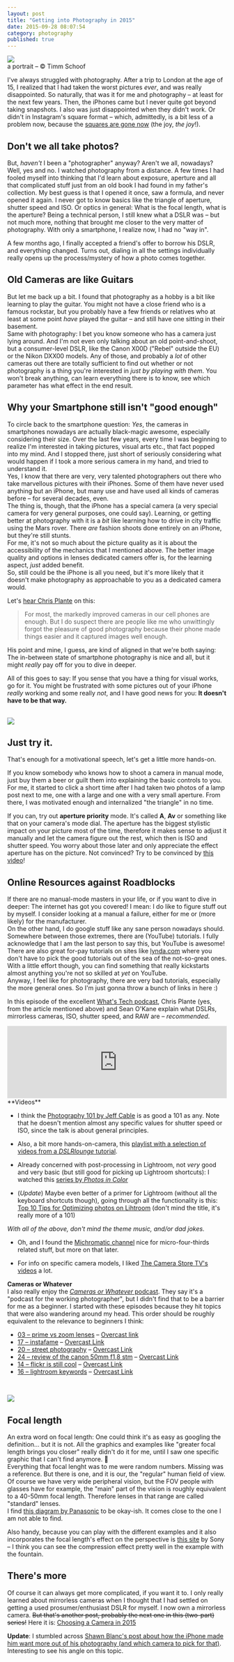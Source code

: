```yaml
---
layout: post
title: "Getting into Photography in 2015"
date: 2015-09-28 08:07:54
category: photography
published: true
---
```


<p class="pic"><a href="https://www.flickr.com/photos/timm_schoof/21772001021/in/dateposted-public/"><img src="http://blog.timmschoof.com/images/m.jpg"></a><br>a portrait – © Timm Schoof</p>


I've always struggled with photography. After a trip to London at the age of 15, I realized that I had taken the worst pictures *ever*, and was really disappointed. So naturally, that was it for me and photography – at least for the next few years. Then, the iPhones came but I never quite got beyond taking snapshots. I also was just disappointed when they didn't work. Or didn't in Instagram's square format – which, admittedly, is a bit less of a problem now, because the [squares are gone now](http://www.theverge.com/2015/8/27/9212523/instagram-full-size-photos-portrait-landscape) (the joy, *the joy*!).



## Don't we all take photos?

But, *haven't* I been a "photographer" anyway? Aren't we all, nowadays?  
Well, yes and no. I watched photography from a distance. A few times I had fooled myself into thinking that I'd learn about exposure, aperture and all that complicated stuff  just from an old book I had found in my father's collection. My best guess is that I opened it once, saw a formula, and never opened it again. I never got to know basics like the triangle of aperture, shutter speed and ISO. Or optics in general: What is the focal length, what is the aperture?
Being a technical person, I still knew what a DSLR was – but not much more, nothing that brought me closer to the very matter of photography. With only a smartphone, I realize now, I had no "way in".

A few months ago, I finally accepted a friend's offer to borrow his DSLR, and everything changed. Turns out, dialing in all the settings individually really opens up the process/mystery of how a photo comes together.

## Old Cameras are like Guitars

But let me back up a bit. I found that photography as a hobby is a bit like learning to play the guitar. You might not have a close friend who is a famous rockstar, but you probably have a few friends or relatives who at least at some point *have* played the guitar – and still have one sitting in their basement.  
Same with photography: I bet you know someone who has a camera just lying around. And I'm not even only talking about an old point-and-shoot, but a consumer-level DSLR, like the Canon X00D ("Rebel" outside the EU) or the Nikon DXX00 models. Any of those, and probably a *lot* of other cameras out there are totally sufficient to find out whether or not photography is a thing you're interested in *just by playing with them*. You won't break anything, can learn everything there is to know, see which parameter has what effect in the end result. 

## Why your Smartphone still isn't "good enough"

To circle back to the smartphone question: *Yes*, the cameras in smartphones nowadays are actually black-magic awesome, especially considering their size. Over the last few years, every time I was beginning to realize I'm interested in taking pictures, visual arts etc., that fact popped into my mind. And I stopped there, just short of  seriously considering what would happen if I took a more serious camera in my hand, and tried to understand it.  
Yes, I know that there are very, very talented photographers out there who take marvellous pictures with their iPhones. Some of them have never used anything but an iPhone, but many use and have used all kinds of cameras before – for several decades, even.  
The thing is, though, that the iPhone has a special camera (a very special camera for very general purposes, one could say). Learning, or getting better at photography with it is a *bit* like learning how to drive in city traffic using the Mars rover. There *are* fashion shoots done entirely on an iPhone, but they're still stunts.  
For me, it's not so much about the picture quality as it is about the accessibility of the mechanics that I mentioned above. The better image quality and options in lenses dedicated camers offer is, for the learning aspect, *just* added benefit.  
So, still could be the iPhone is all you need, but it's more likely that it doesn't make photography as approachable to you as a dedicated camera would.



Let's [hear Chris Plante](http://www.theverge.com/2015/1/20/7852911/why-you-should-buy-a-camera) on this: 
> For most, the markedly improved cameras in our cell phones are enough. But I do suspect there are people like me who unwittingly forgot the pleasure of good photography because their phone made things easier and it captured images well enough.

His point and mine, I guess, are kind of aligned in that we're both saying: The in-between state of smartphone photography is nice and all, but it might *really* pay off for you to dive in deeper.

All of this goes to say: If you sense that you have a thing for visual works, go for it. You might be frustrated with some pictures out of your iPhone *really* working and some really *not*, and I have good news for you: **It doesn't have to be that way.**  
<br>
<p class="pic"><a href="https://www.flickr.com/photos/timm_schoof/20233538435/in/dateposted-public/"><img src="http://blog.timmschoof.com/images/shark.jpg"></a></p>


## Just try it.

That's enough for a motivational speech, let's get a little more hands-on.

If you know somebody who knows how to shoot a camera in manual mode, just buy them a beer or guilt them into explaining the basic controls to you. For me, it started to click a short time after I had taken two photos of a lamp post next to me, one with a large and one with a very small aperture. From there, I was motivated enough and internalized "the triangle" in no time.

If you can, try out **aperture priority** mode. It's called **A**, **Av** or something like that on your camera's mode dial. The aperture has the biggest stylistic impact on your picture most of the time, therefore it makes sense to adjust it manually and let the camera figure out the rest, which then is ISO and shutter speed. You worry about those later and only appreciate the effect aperture has on the picture. Not convinced? Try to be convinced by [this video](http://www.youtube.com/watch?v=pUlg4KFLaP0)!

## Online Resources against Roadblocks

If there are no manual-mode masters in your life, or if you want to dive in deeper: The internet has got you covered! I mean: I do like to figure stuff out by myself. I consider looking at a manual a failure, either for me or (more likely) for the manufacturer.  
On the other hand, I do google stuff like any sane person nowadays should. Somewhere between those extremes, there are (YouTube) tutorials. I fully acknowledge that I am the last person to say this, but YouTube is awesome! There are also great for-pay tutorials on sites like [lynda.com](http://www.lynda.com) where you don't have to pick the good tutorials out of the sea of the not-so-great ones. With a little effort though, you can find something that really kickstarts almost anything you're not so skilled at *yet* on YouTube.  
Anyway, I feel like for photography, there are very bad tutorials, especially the more general ones. So I'm just gonna throw a bunch of links in here :)

In this episode of the excellent [What's Tech podcast](http://www.theverge.com/whatstech/2015/4/28/8505035/cameras-photography-explainer-whats-tech), Chris Plante (yes, from the article mentioned above) and Sean O'Kane explain what DSLRs, mirrorless cameras, ISO, shutter speed, and RAW are – *recommended*.  


<iframe width="100%" height="166" scrolling="no" frameborder="no" src="https://w.soundcloud.com/player/?url=https%3A//api.soundcloud.com/tracks/202905516&color=ff5500"></iframe>
<br>
**Videos**

* I think the [Photography 101 by Jeff Cable](http://www.youtube.com/watch?v=ksqfTapOk3o) is as good a 101 as any. Note that he doesn't mention almost any specific values for shutter speed or ISO, since the talk is about general principles.

* Also, a bit more hands-on-camera, this [playlist with a selection of videos from a *DSLRlounge* tutorial](https://www.youtube.com/playlist?list=PLOO4twNsXoAC9EPqg3L-iTg6zspoI8yxX). 

* Already concerned with post-processing in Lightroom, not *very* good and very basic (but still good for picking up Lightroom shortcuts): I watched this [series by *Photos in Color*](https://www.youtube.com/playlist?list=PL3jDvU7Nxe6GB4Wi01s9kN27XHVPso6D9)

* (*Update*) Maybe even better of a primer for Lightroom (without all the keyboard shortcuts though), going through all the functionality is this: [Top 10 Tips for Optimizing photos on Lihtroom](http://www.youtube.com/watch?v=PhOF_L0eesw) (don't mind the title, it's really more of a 101)

*With all of the above, don't mind the theme music, and/or dad jokes.*

* Oh, and I found the [Michromatic channel](https://www.youtube.com/channel/UCR197vf4rMrxZn-S_H0nE8w) nice for micro-four-thirds related stuff, but more on that later. 

* For info on specific camera models, I liked [The Camera Store TV's videos](https://www.youtube.com/user/TheCameraStoreTV) a lot.

**Cameras or Whatever**  
I also really enjoy the [*Cameras or Whatever* podcast](http://stalman.com/camerasorwhatever/). They say it's a "podcast for the working photographer", but I didn't find that to be a barrier for me as a beginner. I started with these episodes because they hit topics that were also wandering around my head. This order should be roughly equivalent to the relevance to beginners I think:

* [03 – prime vs zoom lenses](http://stalman.com/camerasorwhatever/3) – [Overcast link](https://overcast.fm/+D7s5_U1_0)
* [17 – instafame](http://stalman.com/camerasorwhatever/17) – [Overcast Link](https://overcast.fm/+D7s6WCGLw)
* [20 – street photography](http://stalman.com/camerasorwhatever/20) – [Overcast Link](https://overcast.fm/+D7s6qcrOU)
* [24 – review of the canon 50mm f1,8 stm](http://stalman.com/camerasorwhatever/24) – [Overcast Link](https://overcast.fm/+D7s4-MFe0)
* [14 – flickr is still cool](http://stalman.com/camerasorwhatever/14) – [Overcast Link](https://overcast.fm/+D7s73u0rY)
* [16 – lightroom keywords](http://stalman.com/camerasorwhatever/16) – [Overcast Link](https://overcast.fm/+D7s5HGrTo)


<br>
<p class="pic"><a href="https://www.flickr.com/photos/timm_schoof/20458819624/in/dateposted-public/"><img src="http://blog.timmschoof.com/images/walker.jpg"></a></p>

## Focal length

An extra word on focal length: One could think it's as easy as googling the definition... but it is not. All the graphics and examples like "greater focal length brings you closer" really didn't do it for me, until I saw one specific graphic that I can't find anymore.  🎉  
Everything that focal lenght was to me were random numbers. Missing was a reference. But there is one, and it is our, the "regular" human field of view. Of course we have very wide peripheral vision, but the FOV people with glasses have for example, the "main" part of the vision is roughly equivalent to a 40-50mm focal length. Therefore lenses in that range are called "standard" lenses.  
I find [this diagram by Panasonic](http://av.jpn.support.panasonic.com/support/global/cs/dsc/knowhow/knowhow12.html) to be okay-ish. It comes close to the one I am not able to find.

Also handy, because you can play with the different examples and it also incorporates the focal length's effect on the perspective is [this site](http://www.sony.net/Products/di/en-us/products/lenses/basics/focalLength.html)  by Sony – I think you can see the compression effect pretty well in the example with the fountain.

## There's more

Of course it can always get more complicated, if you want it to. I only really learned about mirrorless cameras when I thought that I had settled on getting a used prosumer/enthusiast DSLR for myself. I now own a mirrorless camera. <del>But that's another post, probably the next one in this (two-part) series!</del> Here it is: [Choosing a Camera in 2015](http://blog.timmschoof.com/2015/12/29/choosing-a-camera-in-2015/)

**Update**: I stumbled across [Shawn Blanc's post about how the iPhone made him want more out of his photography (and which camera to pick for that)](http://shawnblanc.net/2012/11/hunting-for-the-best-mirrorless-camera/). Interesting to see his angle on this topic.